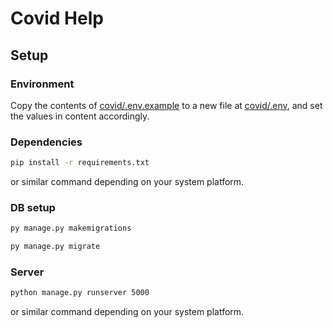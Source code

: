 # Covid Help

## Setup

### Environment

Copy the contents of [covid/.env.example](covid/.env.example) to a new file at [covid/.env](covid/.env), and set the values in content accordingly.

### Dependencies

```bash
pip install -r requirements.txt
```

or similar command depending on your system platform.

### DB setup

```bash
py manage.py makemigrations
```

```bash
py manage.py migrate
```

### Server

```bash
python manage.py runserver 5000
```

or similar command depending on your system platform.
